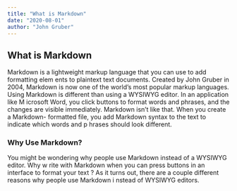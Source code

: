 ```yaml
---
title: "What is Markdown"
date: "2020-08-01"
author: "John Gruber"
---
```

## What is Markdown
Markdown is a lightweight markup language that you can use to add formatting elem
ents to plaintext text documents. Created by John Gruber in 2004, Markdown is now
one of the world’s most popular markup languages.
Using Markdown is different than using a WYSIWYG editor. In an application like M
icrosoft Word, you click buttons to format words and phrases, and the changes are
visible immediately. Markdown isn’t like that. When you create a Markdown-
formatted file, you add Markdown syntax to the text to indicate which words and p
hrases should look different.
### Why Use Markdown?
You might be wondering why people use Markdown instead of a WYSIWYG editor. Why w
rite with Markdown when you can press buttons in an interface to format your text
? As it turns out, there are a couple different reasons why people use Markdown i
nstead of WYSIWYG editors.
